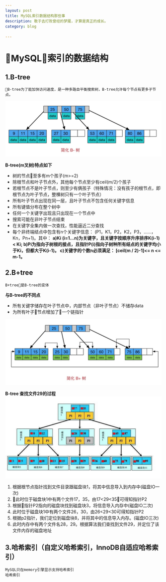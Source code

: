 ```yaml
---
layout: post
title: MySQL索引数据结构那些事
description: 敢于去打败曾经的梦魇，才算是真正的成长。 
category: blog

---
```


# MySQL索引的数据结构

## 1.B-tree

    B-tree为了能加快访问速度，是一种多路自平衡搜索树，B-tree允许每个节点有更多子节点。

![mysql_index-1](/images/mysql_index/mysql_index-1.png)

<b>B-tree(m叉树)特点如下</b>
* 树的节点至多有m个孩子(m>=2)
* 除根节点和叶子节点外，其他每个节点至少有ceil(m/2)个孩子
* 若根节点不是叶子节点，则至少有俩孩子（特殊情况：没有孩子的根节点，即根节点为叶子节点，整棵树只有一个叶子节点）
* 所有叶子节点出现在同一层，且叶子节点不包含任何关键字信息
* 所有键值分布在整个树中
* 任何一个关键字出现且只出现在一个节点中
* 搜索可能在非叶子节点结束
* 在关键字全集内做一次查找，性能逼近二分查找
* 每个非终端结点中包含有n个关键字信息： (P1，K1，P2，K2，P3，......，Kn，Pn+1)。其中：
       <b>a)Ki (i=1...n)为关键字，且关键字按顺序升序排序K(i-1)< Ki; 
       b)Pi为指向子树根的接点，且指针P(i)指向子树种所有结点的关键字均小于Ki，但都大于K(i-1)。 
       c)关键字的个数n必须满足： [ceil(m / 2)-1]<= n <= m-1。</b>
## 2.B+tree

    B+tree是B-tree的变体

<b>与B-tree的不同点</b>
* 所有关键字储存在叶子节点中，内部节点（非叶子节点）不储存data
* 为所有叶子节点增加了一个链指针

![mysql_index-2](/images/mysql_index/mysql_index-2.png)

<b>B-tree 查找文件29的过程</b>
![mysql_index-3](/images/mysql_index/mysql_index-3.png)

1. 根据根节点指针找到文件目录跟磁盘块1，将其中信息导入到内存中(磁盘IO一次)
2. 此时位于磁盘块1中有两个文件17，35，由17<29<35可得知指针P2
3. 根据指针P2指向的磁盘块找到磁盘块3，将信息导入内存中(磁盘IO二次)
4. 此时位于磁盘块1中有两个文件26，30，由26<29<30可得知指针P2
5. 根据p2指针，我们定位到磁盘块8，并将其中的信息导入内存。(磁盘IO三次)
6. 此时内存中有两个文件名28，29。根据算法我们查找到文件29，并定位了该文件内存的磁盘地址


## 3.哈希索引（自定义哈希索引，InnoDB自适应哈希索引）

    MySQL只在memory引擎显示支持哈希索引
    哈希索引
